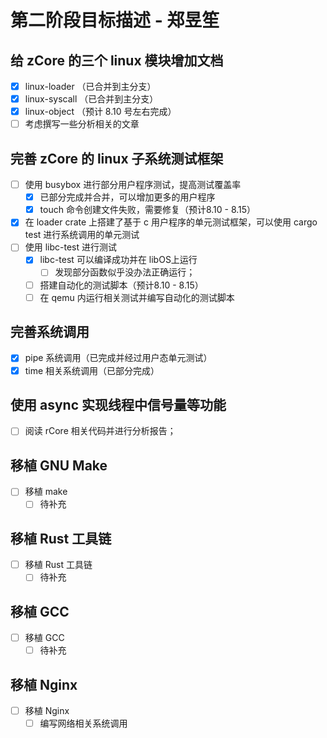 # 第二阶段目标描述 - 郑昱笙

## 给 zCore 的三个 linux 模块增加文档

- [x] linux-loader （已合并到主分支）
- [x] linux-syscall （已合并到主分支）
- [x] linux-object （预计 8.10 号左右完成）
- [ ] 考虑撰写一些分析相关的文章

## 完善 zCore 的 linux 子系统测试框架

- [ ] 使用 busybox 进行部分用户程序测试，提高测试覆盖率
  - [x] 已部分完成并合并，可以增加更多的用户程序
  - [x] touch 命令创建文件失败，需要修复（预计8.10 - 8.15）
- [x] 在 loader crate 上搭建了基于 c 用户程序的单元测试框架，可以使用 cargo test 进行系统调用的单元测试
- [ ] 使用 libc-test 进行测试
  - [x] libc-test 可以编译成功并在 libOS上运行
    - [ ] 发现部分函数似乎没办法正确运行；
  - [ ] 搭建自动化的测试脚本（预计8.10 - 8.15）
  - [ ] 在 qemu 内运行相关测试并编写自动化的测试脚本

## 完善系统调用

- [x] pipe 系统调用（已完成并经过用户态单元测试）
- [x] time 相关系统调用（已部分完成）

## 使用 async 实现线程中信号量等功能

- [ ] 阅读 rCore 相关代码并进行分析报告；

## 移植 GNU Make

- [ ] 移植 make
  - [ ] 待补充

## 移植 Rust 工具链

- [ ] 移植 Rust 工具链
  - [ ] 待补充

## 移植 GCC

- [ ] 移植 GCC
  - [ ] 待补充

## 移植 Nginx

- [ ] 移植 Nginx
  - [ ] 编写网络相关系统调用